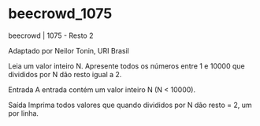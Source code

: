 # beecrowd_1075

beecrowd | 1075 - Resto 2

Adaptado por Neilor Tonin, URI  Brasil

Leia um valor inteiro N. Apresente todos os números entre 1 e 10000 que divididos por N dão resto igual a 2.

Entrada
A entrada contém um valor inteiro N (N < 10000).

Saída
Imprima todos valores que quando divididos por N dão resto = 2, um por linha.